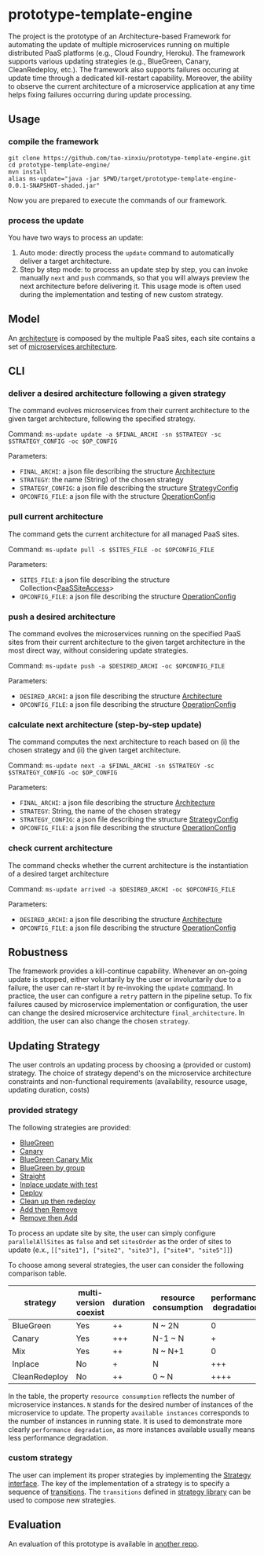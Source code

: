 # prototype-template-engine
The project is the prototype of an Architecture-based Framework for automating the update of multiple microservices running on multiple distributed PaaS platforms (e.g., Cloud Foundry, Heroku). The framework supports various updating strategies (e.g., BlueGreen, Canary, CleanRedeploy, etc.). The framework also supports failures occuring at update time through a dedicated kill-restart capability. Moreover, the ability to observe the current architecture of a microservice application at any time helps fixing failures occurring during update processing. 

## Usage
### compile the framework
```
git clone https://github.com/tao-xinxiu/prototype-template-engine.git
cd prototype-template-engine/
mvn install
alias ms-update="java -jar $PWD/target/prototype-template-engine-0.0.1-SNAPSHOT-shaded.jar"
```
Now you are prepared to execute the commands of our framework.

### process the update
You have two ways to process an update:
1) Auto mode: directly process the `update` command to automatically deliver a target architecture.
2) Step by step mode: to process an update step by step, you can invoke manually `next` and `push` commands, so that you will always preview the next architecture before delivering it. This usage mode is often used during the implementation and testing of new custom strategy.

## Model
An [architecture](https://github.com/tao-xinxiu/prototype-template-engine/blob/master/src/main/java/com/orange/model/architecture/Architecture.java) is composed by the multiple PaaS sites, each site contains a set of [microservices architecture](https://github.com/tao-xinxiu/prototype-template-engine/blob/master/src/main/java/com/orange/model/architecture/Microservice.java).

## CLI
### deliver a desired architecture following a given strategy
The command evolves microservices from their current architecture to the given target architecture, following the specified strategy.  

Command: `ms-update update -a $FINAL_ARCHI -sn $STRATEGY -sc $STRATEGY_CONFIG -oc $OP_CONFIG`

Parameters: 
- `FINAL_ARCHI`: a json file describing the structure [Architecture](https://github.com/tao-xinxiu/prototype-template-engine/blob/master/src/main/java/com/orange/model/architecture/Architecture.java)
- `STRATEGY`: the name (String) of the chosen strategy
- `STRATEGY_CONFIG`: a json file describing the structure [StrategyConfig](https://github.com/tao-xinxiu/prototype-template-engine/blob/master/src/main/java/com/orange/model/StrategyConfig.java)
- `OPCONFIG_FILE`: a json file with the structure [OperationConfig](https://github.com/tao-xinxiu/prototype-template-engine/blob/master/src/main/java/com/orange/model/OperationConfig.java)

### pull current architecture
The command gets the current architecture for all managed PaaS sites. 

Command: `ms-update pull -s $SITES_FILE -oc $OPCONFIG_FILE`

Parameters: 
- `SITES_FILE`: a json file describing the structure Collection<[PaaSSiteAccess](https://github.com/tao-xinxiu/prototype-template-engine/blob/master/src/main/java/com/orange/model/PaaSSiteAccess.java)> 
- `OPCONFIG_FILE`: a json file describing the structure [OperationConfig](https://github.com/tao-xinxiu/prototype-template-engine/blob/master/src/main/java/com/orange/model/OperationConfig.java)

### push a desired architecture
The command evolves the microservices running on the specified PaaS sites from their current architecture to the given target architecture in the most direct way, without considering update strategies.  

Command: `ms-update push -a $DESIRED_ARCHI -oc $OPCONFIG_FILE`

Parameters: 
- `DESIRED_ARCHI`: a json file describing the structure [Architecture](https://github.com/tao-xinxiu/prototype-template-engine/blob/master/src/main/java/com/orange/model/architecture/Architecture.java)
- `OPCONFIG_FILE`: a json file describing the structure [OperationConfig](https://github.com/tao-xinxiu/prototype-template-engine/blob/master/src/main/java/com/orange/model/OperationConfig.java)

### calculate next architecture (step-by-step update)
The command computes the next architecture to reach based on (i) the chosen strategy and (ii) the given target architecture.  

Command: `ms-update next -a $FINAL_ARCHI -sn $STRATEGY -sc $STRATEGY_CONFIG -oc $OP_CONFIG`

Parameters: 
- `FINAL_ARCHI`: a json file describing the structure [Architecture](https://github.com/tao-xinxiu/prototype-template-engine/blob/master/src/main/java/com/orange/model/architecture/Architecture.java)
- `STRATEGY`: String, the name of the chosen strategy
- `STRATEGY_CONFIG`: a json file describing the structure [StrategyConfig](https://github.com/tao-xinxiu/prototype-template-engine/blob/master/src/main/java/com/orange/model/StrategyConfig.java)
- `OPCONFIG_FILE`: a json file describing the structure [OperationConfig](https://github.com/tao-xinxiu/prototype-template-engine/blob/master/src/main/java/com/orange/model/OperationConfig.java)

### check current architecture
The command checks whether the current architecture is the instantiation of a desired target architecture  

Command: `ms-update arrived -a $DESIRED_ARCHI -oc $OPCONFIG_FILE`

Parameters: 
- `DESIRED_ARCHI`: a json file describing the structure [Architecture](https://github.com/tao-xinxiu/prototype-template-engine/blob/master/src/main/java/com/orange/model/architecture/Architecture.java)
- `OPCONFIG_FILE`: a json file describing the structure [OperationConfig](https://github.com/tao-xinxiu/prototype-template-engine/blob/master/src/main/java/com/orange/model/OperationConfig.java)

## Robustness
The framework provides a kill-continue capability. Whenever an on-going update is stopped, either voluntarily by the user or involuntarily due to a failure, the user can re-start it by re-invoking the  `update` [command](#client). In practice, the user can configure a `retry` pattern in the pipeline setup. To fix failures caused by microservice implementation or configuration, the user can change the desired microservice architecture `final_architecture`. In addition, the user can also change the chosen `strategy`.

## Updating Strategy
The user controls an updating process by choosing a (provided or custom) strategy. The choice of strategy depend's on the microservice architecture constraints and non-functional requirements (availability, resource usage, updating duration, costs)

### provided strategy
The following strategies are provided:
- [BlueGreen](https://github.com/tao-xinxiu/prototype-template-engine/blob/master/src/main/java/com/orange/strategy/impl/BlueGreenStrategy.java)
- [Canary](https://github.com/tao-xinxiu/prototype-template-engine/blob/master/src/main/java/com/orange/strategy/impl/CanaryStrategy.java)
- [BlueGreen Canary Mix](https://github.com/tao-xinxiu/prototype-template-engine/blob/master/src/main/java/com/orange/strategy/impl/BlueGreenCanaryMixStrategy.java)
- [BlueGreen by group](https://github.com/tao-xinxiu/prototype-template-engine/blob/master/src/main/java/com/orange/strategy/impl/BlueGreenGroupStrategy.java)
- [Straight](https://github.com/tao-xinxiu/prototype-template-engine/blob/master/src/main/java/com/orange/strategy/impl/StraightStrategy.java)
- [Inplace update with test](https://github.com/tao-xinxiu/prototype-template-engine/blob/master/src/main/java/com/orange/strategy/impl/InplaceTestStrategy.java)
- [Deploy](https://github.com/tao-xinxiu/prototype-template-engine/blob/master/src/main/java/com/orange/strategy/impl/DeployStrategy.java)
- [Clean up then redeploy](https://github.com/tao-xinxiu/prototype-template-engine/blob/master/src/main/java/com/orange/strategy/impl/CleanRedeployStrategy.java)
- [Add then Remove](https://github.com/tao-xinxiu/prototype-template-engine/blob/master/src/main/java/com/orange/strategy/impl/AddRemoveStrategy.java)
- [Remove then Add](https://github.com/tao-xinxiu/prototype-template-engine/blob/master/src/main/java/com/orange/strategy/impl/RemoveAddStrategy.java)

To process an update site by site, the user can simply configure `parallelAllSites` as `false` and set `sitesOrder` as the order of sites to update (e.x., `[["site1"], ["site2", "site3"], ["site4", "site5"]]`)

To choose among several strategies, the user can consider the following comparison table.

| strategy | multi-version coexist | duration | resource consumption | performance degradation | available instances |
|-----------|-----|-----|---------|-----|---------|
| BlueGreen | Yes | ++  | N ~ 2N  | 0   | N ~ 2N  |
| Canary    | Yes | +++ | N-1 ~ N | +   | N-1 ~ N |
| Mix       | Yes | ++  | N ~ N+1 | 0   | N ~ N+1 |
| Inplace   | No  | +   | N       | +++ | 0 ~ N   |
| CleanRedeploy | No | ++ | 0 ~ N | ++++ | 0 ~ N  |

In the table, the property `resource consumption` reflects the number of microservice instances. `N` stands for the desired number of instances of the microservice to update. The property `available instances` corresponds to the number of instances in running state. It is used to demonstrate more clearly `performance degradation`, as more instances available usually means less performance degradation.

### custom strategy
The user can implement its proper strategies by implementing the [Strategy interface](https://github.com/tao-xinxiu/prototype-template-engine/blob/master/src/main/java/com/orange/strategy/Strategy.java). The key of the implementation of a strategy is to specify a sequence of [transitions](https://github.com/tao-xinxiu/prototype-template-engine/blob/master/src/main/java/com/orange/strategy/Transition.java). The `transitions` defined in [strategy library](https://github.com/tao-xinxiu/prototype-template-engine/blob/master/src/main/java/com/orange/strategy/StrategyLibrary.java) can be used to compose new strategies.

## Evaluation
An evaluation of this prototype is available in [another repo](https://gitlab.com/xxtao/experiment).
